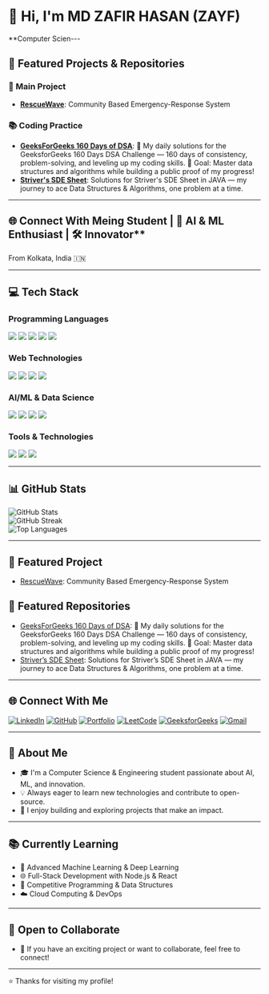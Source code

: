 # 👋 Hi, I'm MD ZAFIR HASAN (ZAYF)

**Computer Scien---

## 🧰 Featured Projects & Repositories

### 🌟 Main Project
- **[RescueWave](https://github.com/CodeWithZayf/RescueWave)**: Community Based Emergency-Response System

### 📚 Coding Practice
- **[GeeksForGeeks 160 Days of DSA](https://github.com/CodeWithZayf/GFG-160-DAYS)**: 🧩 My daily solutions for the GeeksforGeeks 160 Days DSA Challenge — 160 days of consistency, problem-solving, and leveling up my coding skills. 🚀 Goal: Master data structures and algorithms while building a public proof of my progress!
- **[Striver's SDE Sheet](https://github.com/CodeWithZayf/Striver-SDE-Sheet)**: Solutions for Striver's SDE Sheet in JAVA — my journey to ace Data Structures & Algorithms, one problem at a time.

---

## 🌐 Connect With Meing Student | 🤖 AI & ML Enthusiast | 🛠 Innovator**

From Kolkata, India 🇮🇳

---

## 💻 Tech Stack

### Programming Languages
<p>
  <img src="https://img.shields.io/badge/c++-%2300599C.svg?style=for-the-badge&logo=c%2B%2B&logoColor=white"/>
  <img src="https://img.shields.io/badge/c-%2300599C.svg?style=for-the-badge&logo=c&logoColor=white"/>
  <img src="https://img.shields.io/badge/java-%23ED8B00.svg?style=for-the-badge&logo=java&logoColor=white"/>
  <img src="https://img.shields.io/badge/javascript-%23323330.svg?style=for-the-badge&logo=javascript&logoColor=%23F7DF1E"/>
  <img src="https://img.shields.io/badge/python-3670A0?style=for-the-badge&logo=python&logoColor=ffdd54"/>
</p>

### Web Technologies
<p>
  <img src="https://img.shields.io/badge/html5-%23E34F26.svg?style=for-the-badge&logo=html5&logoColor=white"/>
  <img src="https://img.shields.io/badge/css3-%231572B6.svg?style=for-the-badge&logo=css3&logoColor=white"/>
  <img src="https://img.shields.io/badge/node.js-6DA55F?style=for-the-badge&logo=node.js&logoColor=white"/>
  <img src="https://img.shields.io/badge/tailwindcss-06B6D4?style=for-the-badge&logo=tailwindcss&logoColor=white"/>
</p>

### AI/ML & Data Science
<p>
  <img src="https://img.shields.io/badge/TensorFlow-%23FF6F00.svg?style=for-the-badge&logo=TensorFlow&logoColor=white"/>
  <img src="https://img.shields.io/badge/pandas-%23150458.svg?style=for-the-badge&logo=pandas&logoColor=white"/>
  <img src="https://img.shields.io/badge/numpy-%23013243.svg?style=for-the-badge&logo=numpy&logoColor=white"/>
  <img src="https://img.shields.io/badge/jupyter-%23FA0F00.svg?style=for-the-badge&logo=jupyter&logoColor=white"/>
</p>

### Tools & Technologies
<p>
  <img src="https://img.shields.io/badge/git-%23F05032.svg?style=for-the-badge&logo=git&logoColor=white"/>
  <img src="https://img.shields.io/badge/VS%20Code-0078d4.svg?style=for-the-badge&logo=visual-studio-code&logoColor=white"/>
  <img src="https://img.shields.io/badge/IntelliJIDEA-000000.svg?style=for-the-badge&logo=intellij-idea&logoColor=white"/>
</p>

---

## 📊 GitHub Stats

<p>
  <img src="https://github-readme-stats.vercel.app/api?username=CodeWithZayf&theme=dark&hide_border=false&include_all_commits=true&count_private=true" alt="GitHub Stats"/>
  <br/>
  <img src="https://github-readme-streak-stats.herokuapp.com/?user=CodeWithZayf&theme=dark&hide_border=false" alt="GitHub Streak"/>
  <br/>
  <img src="https://github-readme-stats.vercel.app/api/top-langs/?username=CodeWithZayf&theme=dark&hide_border=false&include_all_commits=true&count_private=true&layout=compact" alt="Top Languages"/>
</p>

---

## 🧰 Featured Project

- [RescueWave](https://github.com/CodeWithZayf/RescueWave): Community Based Emergency-Response System
  
## 🧰 Featured Repositories
- [GeeksForGeeks 160 Days of DSA](https://github.com/CodeWithZayf/GFG-160-DAYS): 🧩 My daily solutions for the GeeksforGeeks 160 Days DSA Challenge — 160 days of consistency, problem-solving, and leveling up my coding skills. 🚀 Goal: Master data structures and algorithms while building a public proof of my progress!
- [Striver’s SDE Sheet](https://github.com/CodeWithZayf/Striver-SDE-Sheet): Solutions for Striver’s SDE Sheet in JAVA — my journey to ace Data Structures & Algorithms, one problem at a time.

---

## 🌐 Connect With Me

[![LinkedIn](https://img.shields.io/badge/linkedin-%230A66C2.svg?style=for-the-badge&logo=linkedin&logoColor=white)](https://www.linkedin.com/in/mdzafirhasan)
[![GitHub](https://img.shields.io/badge/github-%23121011.svg?style=for-the-badge&logo=github&logoColor=white)](https://github.com/CodeWithZayf)
[![Portfolio](https://img.shields.io/badge/portfolio-24292E?style=for-the-badge&logo=github&logoColor=white)](https://codewithzayf.github.io/)
[![LeetCode](https://img.shields.io/badge/LeetCode-%23FFA116.svg?style=for-the-badge&logo=leetcode&logoColor=white)](https://leetcode.com/CodeWithZayf)
[![GeeksforGeeks](https://img.shields.io/badge/GeeksforGeeks-%2300FF00.svg?style=for-the-badge&logo=geeksforgeeks&logoColor=white)](https://auth.geeksforgeeks.org/user/codexzayf)
[![Gmail](https://img.shields.io/badge/Gmail-D14836?style=for-the-badge&logo=gmail&logoColor=white)](mailto:mr.zafirhasan@gmail.com)

---

## 📝 About Me

- 🎓 I'm a Computer Science & Engineering student passionate about AI, ML, and innovation.
- 💡 Always eager to learn new technologies and contribute to open-source.
- 🚀 I enjoy building and exploring projects that make an impact.

---

## 📚 Currently Learning

- 🤖 Advanced Machine Learning & Deep Learning
- 🌐 Full-Stack Development with Node.js & React
- 🧠 Competitive Programming & Data Structures
- ☁️ Cloud Computing & DevOps

---

## 🤝 Open to Collaborate

- 💬 If you have an exciting project or want to collaborate, feel free to connect!

---

⭐️ Thanks for visiting my profile!
